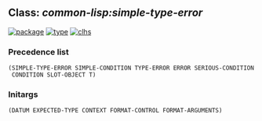 ## Class: ***common-lisp:simple-type-error***
[![package](https://img.shields.io/badge/Package-COMMON--LISP-5f9ea0.svg?style=social&colorA=999999)](../) [![type](https://img.shields.io/badge/Type-Class-5f9ea0.svg?style=social&colorA=999999)](../#class) [![clhs](https://img.shields.io/badge/CLHS-SIMPLE--TYPE--ERROR-5f9ea0.svg?style=social&colorA=999999)](http://www.lispworks.com/documentation/HyperSpec/Body/e_smp_tp.htm) 
### Precedence list
```
(SIMPLE-TYPE-ERROR SIMPLE-CONDITION TYPE-ERROR ERROR SERIOUS-CONDITION
 CONDITION SLOT-OBJECT T)
```
### Initargs
```
(DATUM EXPECTED-TYPE CONTEXT FORMAT-CONTROL FORMAT-ARGUMENTS)
```
